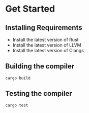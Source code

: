 # Get Started

## Installing Requirements

+ Install the latest version of Rust
+ Install the latest version of LLVM
+ Install the latest version of Clangs

## Building the compiler

`cargo build`

## Testing the compiler

`cargo test`